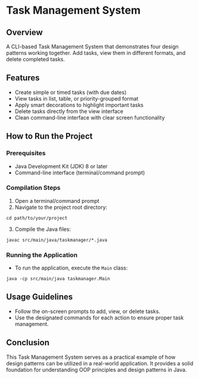 # Task Management System

## Overview
A CLI-based Task Management System that demonstrates four design patterns working together. Add tasks, view them in different formats, and delete completed tasks.

## Features
- Create simple or timed tasks (with due dates)
- View tasks in list, table, or priority-grouped format
- Apply smart decorations to highlight important tasks
- Delete tasks directly from the view interface
- Clean command-line interface with clear screen functionality

## How to Run the Project

### Prerequisites
- Java Development Kit (JDK) 8 or later
- Command-line interface (terminal/command prompt)

### Compilation Steps
1. Open a terminal/command prompt
2. Navigate to the project root directory:
```
cd path/to/your/project
```
3. Compile the Java files:
```
javac src/main/java/taskmanager/*.java
```

### Running the Application
- To run the application, execute the `Main` class:
```
java -cp src/main/java taskmanager.Main
```

## Usage Guidelines
- Follow the on-screen prompts to add, view, or delete tasks.
- Use the designated commands for each action to ensure proper task management.

## Conclusion
This Task Management System serves as a practical example of how design patterns can be utilized in a real-world application. It provides a solid foundation for understanding OOP principles and design patterns in Java.